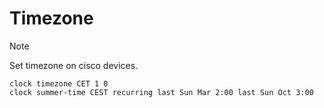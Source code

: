 # Timezone

> [!NOTE]
> Set timezone on cisco devices.

```cisco
clock timezone CET 1 0
clock summer-time CEST recurring last Sun Mar 2:00 last Sun Oct 3:00
```
